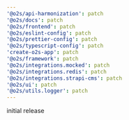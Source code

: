 ```yaml
---
'@o2s/api-harmonization': patch
'@o2s/docs': patch
'@o2s/frontend': patch
'@o2s/eslint-config': patch
'@o2s/prettier-config': patch
'@o2s/typescript-config': patch
'create-o2s-app': patch
'@o2s/framework': patch
'@o2s/integrations.mocked': patch
'@o2s/integrations.redis': patch
'@o2s/integrations.strapi-cms': patch
'@o2s/ui': patch
'@o2s/utils.logger': patch
---
```


initial release
